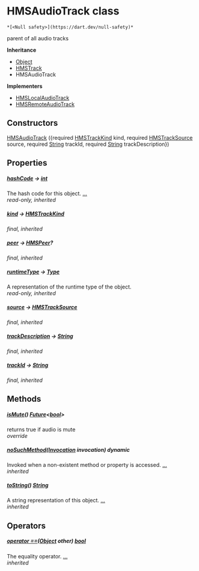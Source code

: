 


# HMSAudioTrack class






    *[<Null safety>](https://dart.dev/null-safety)*



<p>parent of all audio tracks</p>


**Inheritance**

- [Object](https://api.flutter.dev/flutter/dart-core/Object-class.html)
- [HMSTrack](../model_hms_track/HMSTrack-class.md)
- HMSAudioTrack



**Implementers**

- [HMSLocalAudioTrack](../model_hms_local_audio_track/HMSLocalAudioTrack-class.md)
- [HMSRemoteAudioTrack](../model_hms_remote_audio_track/HMSRemoteAudioTrack-class.md)



## Constructors

[HMSAudioTrack](../model_hms_audio_track/HMSAudioTrack/HMSAudioTrack.md) ({required [HMSTrackKind](../enum_hms_track_kind/HMSTrackKind-class.md) kind, required [HMSTrackSource](../enum_hms_track_source/HMSTrackSource-class.md) source, required [String](https://api.flutter.dev/flutter/dart-core/String-class.html) trackId, required [String](https://api.flutter.dev/flutter/dart-core/String-class.html) trackDescription})

    


## Properties

##### [hashCode](../model_hms_track/HMSTrack/hashCode.md) &#8594; [int](https://api.flutter.dev/flutter/dart-core/int-class.html)



The hash code for this object. [...](../model_hms_track/HMSTrack/hashCode.md)  
_read-only, inherited_



##### [kind](../model_hms_track/HMSTrack/kind.md) &#8594; [HMSTrackKind](../enum_hms_track_kind/HMSTrackKind-class.md)



   
_final, inherited_



##### [peer](../model_hms_track/HMSTrack/peer.md) &#8594; [HMSPeer](../model_hms_peer/HMSPeer-class.md)?



   
_final, inherited_



##### [runtimeType](https://api.flutter.dev/flutter/dart-core/Object/runtimeType.html) &#8594; [Type](https://api.flutter.dev/flutter/dart-core/Type-class.html)



A representation of the runtime type of the object.   
_read-only, inherited_



##### [source](../model_hms_track/HMSTrack/source.md) &#8594; [HMSTrackSource](../enum_hms_track_source/HMSTrackSource-class.md)



   
_final, inherited_



##### [trackDescription](../model_hms_track/HMSTrack/trackDescription.md) &#8594; [String](https://api.flutter.dev/flutter/dart-core/String-class.html)



   
_final, inherited_



##### [trackId](../model_hms_track/HMSTrack/trackId.md) &#8594; [String](https://api.flutter.dev/flutter/dart-core/String-class.html)



   
_final, inherited_




## Methods

##### [isMute](../model_hms_audio_track/HMSAudioTrack/isMute.md)() [Future](https://api.flutter.dev/flutter/dart-async/Future-class.html)&lt;[bool](https://api.flutter.dev/flutter/dart-core/bool-class.html)>



returns true if audio is mute   
_override_



##### [noSuchMethod](https://api.flutter.dev/flutter/dart-core/Object/noSuchMethod.html)([Invocation](https://api.flutter.dev/flutter/dart-core/Invocation-class.html) invocation) dynamic



Invoked when a non-existent method or property is accessed. [...](https://api.flutter.dev/flutter/dart-core/Object/noSuchMethod.html)  
_inherited_



##### [toString](../model_hms_track/HMSTrack/toString.md)() [String](https://api.flutter.dev/flutter/dart-core/String-class.html)



A string representation of this object. [...](../model_hms_track/HMSTrack/toString.md)  
_inherited_




## Operators

##### [operator ==](../model_hms_track/HMSTrack/operator_equals.md)([Object](https://api.flutter.dev/flutter/dart-core/Object-class.html) other) [bool](https://api.flutter.dev/flutter/dart-core/bool-class.html)



The equality operator. [...](../model_hms_track/HMSTrack/operator_equals.md)  
_inherited_











